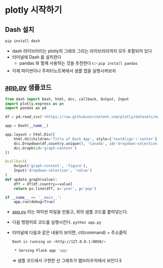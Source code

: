# plotly 시작하기

## Dash 설치

```python
pip install dash
```

- dash 라이브러리는 plotly의 그래프 그리는 라이브러리까지 모두 포함되어 있다
- 터미널에 Dash 를 설치한다
  - pandas 와 함께 사용하는 것을 추천한다 👉 `pip install pandas`
- 이제 파이썬이나 주피터노트북에서 샘플 앱을 실행시켜보자



## [app.py](http://app.py) 샘플코드

```python
from dash import Dash, html, dcc, callback, Output, Input
import plotly.express as px
import pandas as pd

df = pd.read_csv('<https://raw.githubusercontent.com/plotly/datasets/master/gapminder_unfiltered.csv>')

app = Dash(__name__)

app.layout = html.Div([
    html.H1(children='Title of Dash App', style={'textAlign':'center'}),
    dcc.Dropdown(df.country.unique(), 'Canada', id='dropdown-selection'),
    dcc.Graph(id='graph-content')
])

@callback(
    Output('graph-content', 'figure'),
    Input('dropdown-selection', 'value')
)
def update_graph(value):
    dff = df[df.country==value]
    return px.line(dff, x='year', y='pop')

if __name__ == '__main__':
    app.run(debug=True)
```

- [app.py](http://app.py) 라는 파이썬 파일을 만들고, 위의 샘플 코드를 붙여넣는다.

- 다음 명령어로 코드를 실행시킨다. `python app.py`

- 터미널에 다음과 같은 내용이 보이면, ctl(command) + 주소클릭
  
  ```bash
  Dash is running on <http://127.0.0.1:8050/>
  
   * Serving Flask app 'app'
  ```
  
  ⇒ 샘플 코드에서 구현한 선 그래프가 웹브라우저에서 보인다ㅐ


